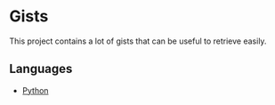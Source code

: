 # Gists

This project contains a lot of gists that can be useful to retrieve easily.

## Languages
- [Python](./python/_python.md)